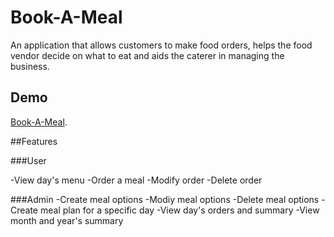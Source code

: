 # Book-A-Meal

An application that allows customers to make food orders, helps the food vendor decide on what to eat and aids the caterer in managing the business.

## Demo
[Book-A-Meal](https://bekomay26.github.io/Book-A-Meal/UI/html/).

##Features

###User

-View day's menu
-Order a meal
-Modify order
-Delete order

###Admin
-Create meal options
-Modiy meal options
-Delete meal options
-Create meal plan for a specific day
-View day's orders and summary
-View month and year's summary
